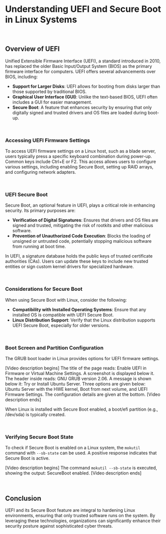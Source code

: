 # Understanding UEFI and Secure Boot in Linux Systems

<br>

## Overview of UEFI

Unified Extensible Firmware Interface (UEFI), a standard introduced in 2010, has replaced the older Basic Input/Output System (BIOS) as the primary firmware interface for computers. UEFI offers several advancements over BIOS, including:

- **Support for Larger Disks**: UEFI allows for booting from disks larger than those supported by traditional BIOS.
- **Graphical User Interface (GUI)**: Unlike the text-based BIOS, UEFI often includes a GUI for easier management.
- **Secure Boot**: A feature that enhances security by ensuring that only digitally signed and trusted drivers and OS files are loaded during boot-up.

<br>

### Accessing UEFI Firmware Settings

To access UEFI firmware settings on a Linux host, such as a blade server, users typically press a specific keyboard combination during power-up. Common keys include Ctrl+E or F2. This access allows users to configure various settings, including enabling Secure Boot, setting up RAID arrays, and configuring network adapters.

<br>

### UEFI Secure Boot

Secure Boot, an optional feature in UEFI, plays a critical role in enhancing security. Its primary purposes are:

- **Verification of Digital Signatures**: Ensures that drivers and OS files are signed and trusted, mitigating the risk of rootkits and other malicious software.
- **Prevention of Unauthorized Code Execution**: Blocks the loading of unsigned or untrusted code, potentially stopping malicious software from running at boot time.

In UEFI, a signature database holds the public keys of trusted certificate authorities (CAs). Users can update these keys to include new trusted entities or sign custom kernel drivers for specialized hardware.

<br>

### Considerations for Secure Boot

When using Secure Boot with Linux, consider the following:

- **Compatibility with Installed Operating Systems**: Ensure that any installed OS is compatible with UEFI Secure Boot.
- **Linux Distribution Support**: Verify that the Linux distribution supports UEFI Secure Boot, especially for older versions.

<br>

### Boot Screen and Partition Configuration

The GRUB boot loader in Linux provides options for UEFI firmware settings.

[Video description begins] The title of the page reads: Enable UEFI in Firmware or Virtual Machine Settings. A screenshot is displayed below it. The header inside reads: GNU GRUB version 2.06. A message is shown below it: Try or Install Ubuntu Server. Three options are given below: Ubuntu Server with the HWE kernel, Boot from next volume, and UEFI Firmware Settings. The configuration details are given at the bottom. [Video description ends]

When Linux is installed with Secure Boot enabled, a boot/efi partition (e.g., /dev/sda) is typically created.

<br>

### Verifying Secure Boot State

To check if Secure Boot is enabled on a Linux system, the `mokutil` command with `--sb-state` can be used. A positive response indicates that Secure Boot is active.

[Video description begins] The command `mokutil --sb-state` is executed, showing the output: SecureBoot enabled. [Video description ends]

<br>

## Conclusion

UEFI and its Secure Boot feature are integral to hardening Linux environments, ensuring that only trusted software runs on the system. By leveraging these technologies, organizations can significantly enhance their security posture against sophisticated cyber threats.
